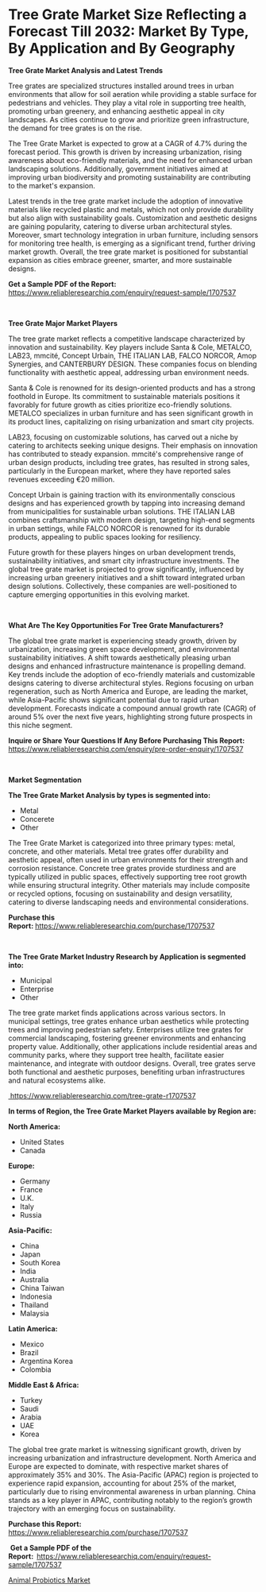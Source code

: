<p><h1>Tree Grate Market Size Reflecting a Forecast Till 2032: Market By Type, By Application and By Geography</h1></p><p><strong>Tree Grate Market Analysis and Latest Trends</strong></p>
<p><p>Tree grates are specialized structures installed around trees in urban environments that allow for soil aeration while providing a stable surface for pedestrians and vehicles. They play a vital role in supporting tree health, promoting urban greenery, and enhancing aesthetic appeal in city landscapes. As cities continue to grow and prioritize green infrastructure, the demand for tree grates is on the rise.</p><p>The Tree Grate Market is expected to grow at a CAGR of 4.7% during the forecast period. This growth is driven by increasing urbanization, rising awareness about eco-friendly materials, and the need for enhanced urban landscaping solutions. Additionally, government initiatives aimed at improving urban biodiversity and promoting sustainability are contributing to the market's expansion.</p><p>Latest trends in the tree grate market include the adoption of innovative materials like recycled plastic and metals, which not only provide durability but also align with sustainability goals. Customization and aesthetic designs are gaining popularity, catering to diverse urban architectural styles. Moreover, smart technology integration in urban furniture, including sensors for monitoring tree health, is emerging as a significant trend, further driving market growth. Overall, the tree grate market is positioned for substantial expansion as cities embrace greener, smarter, and more sustainable designs.</p></p>
<p><strong>Get a Sample PDF of the Report:&nbsp;</strong> <a href="https://www.reliableresearchiq.com/enquiry/request-sample/1707537?utm_campaign=3066&utm_medium=2&utm_source=Github&utm_content=ia&utm_term=30032025&utm_id=tree-grate">https://www.reliableresearchiq.com/enquiry/request-sample/1707537</a></p>
<p>&nbsp;</p>
<p><strong>Tree Grate Major Market Players</strong></p>
<p><p>The tree grate market reflects a competitive landscape characterized by innovation and sustainability. Key players include Santa & Cole, METALCO, LAB23, mmcité, Concept Urbain, THE ITALIAN LAB, FALCO NORCOR, Amop Synergies, and CANTERBURY DESIGN. These companies focus on blending functionality with aesthetic appeal, addressing urban environment needs.</p><p>Santa & Cole is renowned for its design-oriented products and has a strong foothold in Europe. Its commitment to sustainable materials positions it favorably for future growth as cities prioritize eco-friendly solutions. METALCO specializes in urban furniture and has seen significant growth in its product lines, capitalizing on rising urbanization and smart city projects.</p><p>LAB23, focusing on customizable solutions, has carved out a niche by catering to architects seeking unique designs. Their emphasis on innovation has contributed to steady expansion. mmcité's comprehensive range of urban design products, including tree grates, has resulted in strong sales, particularly in the European market, where they have reported sales revenues exceeding €20 million.</p><p>Concept Urbain is gaining traction with its environmentally conscious designs and has experienced growth by tapping into increasing demand from municipalities for sustainable urban solutions. THE ITALIAN LAB combines craftsmanship with modern design, targeting high-end segments in urban settings, while FALCO NORCOR is renowned for its durable products, appealing to public spaces looking for resiliency.</p><p>Future growth for these players hinges on urban development trends, sustainability initiatives, and smart city infrastructure investments. The global tree grate market is projected to grow significantly, influenced by increasing urban greenery initiatives and a shift toward integrated urban design solutions. Collectively, these companies are well-positioned to capture emerging opportunities in this evolving market.</p></p>
<p>&nbsp;</p>
<p><strong>What Are The Key Opportunities For Tree Grate Manufacturers?</strong></p>
<p><p>The global tree grate market is experiencing steady growth, driven by urbanization, increasing green space development, and environmental sustainability initiatives. A shift towards aesthetically pleasing urban designs and enhanced infrastructure maintenance is propelling demand. Key trends include the adoption of eco-friendly materials and customizable designs catering to diverse architectural styles. Regions focusing on urban regeneration, such as North America and Europe, are leading the market, while Asia-Pacific shows significant potential due to rapid urban development. Forecasts indicate a compound annual growth rate (CAGR) of around 5% over the next five years, highlighting strong future prospects in this niche segment.</p></p>
<p><strong>Inquire or Share Your Questions If Any Before Purchasing This Report:</strong> <a href="https://www.reliableresearchiq.com/enquiry/pre-order-enquiry/1707537?utm_campaign=3066&utm_medium=2&utm_source=Github&utm_content=ia&utm_term=30032025&utm_id=tree-grate">https://www.reliableresearchiq.com/enquiry/pre-order-enquiry/1707537</a></p>
<p>&nbsp;</p>
<p><strong>Market Segmentation</strong></p>
<p><strong>The Tree Grate Market Analysis by types is segmented into:</strong></p>
<p><ul><li>Metal</li><li>Concerete</li><li>Other</li></ul></p>
<p><p>The Tree Grate Market is categorized into three primary types: metal, concrete, and other materials. Metal tree grates offer durability and aesthetic appeal, often used in urban environments for their strength and corrosion resistance. Concrete tree grates provide sturdiness and are typically utilized in public spaces, effectively supporting tree root growth while ensuring structural integrity. Other materials may include composite or recycled options, focusing on sustainability and design versatility, catering to diverse landscaping needs and environmental considerations.</p></p>
<p><strong>Purchase this Report:&nbsp;</strong><a href="https://www.reliableresearchiq.com/purchase/1707537?utm_campaign=3066&utm_medium=2&utm_source=Github&utm_content=ia&utm_term=30032025&utm_id=tree-grate">https://www.reliableresearchiq.com/purchase/1707537</a></p>
<p>&nbsp;</p>
<p><strong>The Tree Grate Market Industry Research by Application is segmented into:</strong></p>
<p><ul><li>Municipal</li><li>Enterprise</li><li>Other</li></ul></p>
<p><p>The tree grate market finds applications across various sectors. In municipal settings, tree grates enhance urban aesthetics while protecting trees and improving pedestrian safety. Enterprises utilize tree grates for commercial landscaping, fostering greener environments and enhancing property value. Additionally, other applications include residential areas and community parks, where they support tree health, facilitate easier maintenance, and integrate with outdoor designs. Overall, tree grates serve both functional and aesthetic purposes, benefiting urban infrastructures and natural ecosystems alike.</p></p>
<p><a href="https://www.reliableresearchiq.com/tree-grate-r1707537?utm_campaign=3066&utm_medium=2&utm_source=Github&utm_content=ia&utm_term=30032025&utm_id=tree-grate">&nbsp;https://www.reliableresearchiq.com/tree-grate-r1707537</a></p>
<p><strong>In terms of Region, the Tree Grate Market Players available by Region are:</strong></p>
<p>
    <p> <strong> North America: </strong>
        <ul>
            <li>United States</li>
            <li>Canada</li>
        </ul>
        </p> 
    <p> <strong> Europe: </strong>
        <ul>
            <li>Germany</li>
            <li>France</li>
            <li>U.K.</li>
            <li>Italy</li>
            <li>Russia</li>
        </ul>
        </p> 
    <p> <strong> Asia-Pacific: </strong>
        <ul>
            <li>China</li>
            <li>Japan</li>
            <li>South Korea</li>
            <li>India</li>
            <li>Australia</li>
            <li>China Taiwan</li>
            <li>Indonesia</li>
            <li>Thailand</li>
            <li>Malaysia</li>
        </ul>
        </p> 
    <p> <strong> Latin America: </strong>
        <ul>
            <li>Mexico</li>
            <li>Brazil</li>
            <li>Argentina Korea</li>
            <li>Colombia</li>
        </ul>
        </p> 
    <p> <strong> Middle East & Africa: </strong>
        <ul>
            <li>Turkey</li>
            <li>Saudi</li>
            <li>Arabia</li>
            <li>UAE</li>
            <li>Korea</li>
        </ul>
    </p>
    </p>
<p><p>The global tree grate market is witnessing significant growth, driven by increasing urbanization and infrastructure development. North America and Europe are expected to dominate, with respective market shares of approximately 35% and 30%. The Asia-Pacific (APAC) region is projected to experience rapid expansion, accounting for about 25% of the market, particularly due to rising environmental awareness in urban planning. China stands as a key player in APAC, contributing notably to the region’s growth trajectory with an emerging focus on sustainability.</p></p>
<p><strong>Purchase this Report: </strong><a href="https://www.reliableresearchiq.com/purchase/1707537?utm_campaign=3066&utm_medium=2&utm_source=Github&utm_content=ia&utm_term=30032025&utm_id=tree-grate">https://www.reliableresearchiq.com/purchase/1707537</a></p>
<p>&nbsp;<strong>Get a Sample PDF of the Report:&nbsp;&nbsp;</strong><a href="https://www.reliableresearchiq.com/enquiry/request-sample/1707537?utm_campaign=3066&utm_medium=2&utm_source=Github&utm_content=ia&utm_term=30032025&utm_id=tree-grate">https://www.reliableresearchiq.com/enquiry/request-sample/1707537</a></p>
<p><strong></strong></p>
<p><p><a href="https://github.com/zitanebeibit9/Market-Research-Report-List-1/blob/main/animal-probiotics-market.md?utm_campaign=3066&utm_medium=2&utm_source=Github&utm_content=ia&utm_term=30032025&utm_id=tree-grate">Animal Probiotics Market</a></p></p>